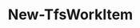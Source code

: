 ﻿---
title: New-TfsWorkItem
breadcrumbs: [ "WorkItem" ]
parent: "WorkItem"
description: "Creates a new work item in a team project."
remarks: 
parameterSets: 
  "_All_": [ Collection, Fields, Passthru, Project, Title, Type ] 
  "__AllParameterSets":  
    Type: 
      type: "object"  
      position: "0"  
      required: true  
    Title: 
      type: "string"  
      position: "1"  
    Collection: 
      type: "object"  
    Fields: 
      type: "Hashtable"  
    Passthru: 
      type: "SwitchParameter"  
    Project: 
      type: "object" 
parameters: 
  - name: "Type" 
    description: "Specifies the type of the work item." 
    required: true 
    globbing: false 
    pipelineInput: "true (ByValue)" 
    position: 0 
    type: "object" 
  - name: "Title" 
    description: "Specifies the title of the work item." 
    globbing: false 
    position: 1 
    type: "string" 
  - name: "Fields" 
    description: "Specifies the names and the corresponding values for the fields to be set in the work item." 
    globbing: false 
    type: "Hashtable" 
  - name: "Project" 
    description: "Specifies the name of the Team Project, its ID (a GUID), or a Microsoft.TeamFoundation.Core.WebApi.TeamProject object to connect to. When omitted, it defaults to the connection set by Connect-TfsTeamProject (if any). For more details, see the Get-TfsTeamProject cmdlet." 
    globbing: false 
    type: "object" 
  - name: "Collection" 
    description: "Specifies the URL to the Team Project Collection or Azure DevOps Organization to connect to, a TfsTeamProjectCollection object (Windows PowerShell only), or a VssConnection object. You can also connect to an Azure DevOps Services organizations by simply providing its name instead of the full URL. For more details, see the Get-TfsTeamProjectCollection cmdlet. When omitted, it defaults to the connection set by Connect-TfsTeamProjectCollection (if any)." 
    globbing: false 
    type: "object" 
  - name: "Passthru" 
    description: "Returns the results of the command. By default, this cmdlet does not generate any output." 
    globbing: false 
    type: "SwitchParameter" 
    defaultValue: "False"
inputs: 
  - type: "System.Object" 
    description: "Specifies the type of the work item."
outputs: 
  - type: "Microsoft.TeamFoundation.WorkItemTracking.WebApi.Models.WorkItem" 
    description: 
notes: 
relatedLinks: 
  - text: "Online Version:" 
    uri: "https://tfscmdlets.dev/Cmdlets/WorkItem/New-TfsWorkItem"
aliases: 
examples: 
---
